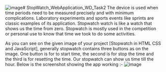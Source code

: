 ![image](https://github.com/freinddeepti/StopWatch_WebApplication_WD_Task2/assets/142092029/d7cc9f89-461e-4a26-9a2c-0b1f54544591)# StopWatch_WebApplication_WD_Task2
The device is used when time periods need to be measured precisely and with minimum complications. Laboratory experiments and sports events like sprints are classic examples of its application.
Stopwatch watch is like a watch that shows us the time from zero. Stopwatch is mostly used in the competition or personal use to know that time we took to do some activities.

As you can see on the given image of your project [Stopwatch in HTML CSS and JavaScript], generally stopwatch contains three buttons as on the image. One button is for to start time, the second is for stop the time and the third is for resetting the time. Our stopwatch can show us time till the hour.
Below is the screenshot showing the app working :- 
![image](https://github.com/freinddeepti/StopWatch_WebApplication_WD_Task2/assets/142092029/c7ca0174-a5c8-45d5-8b15-71e1ce6ecb32)

